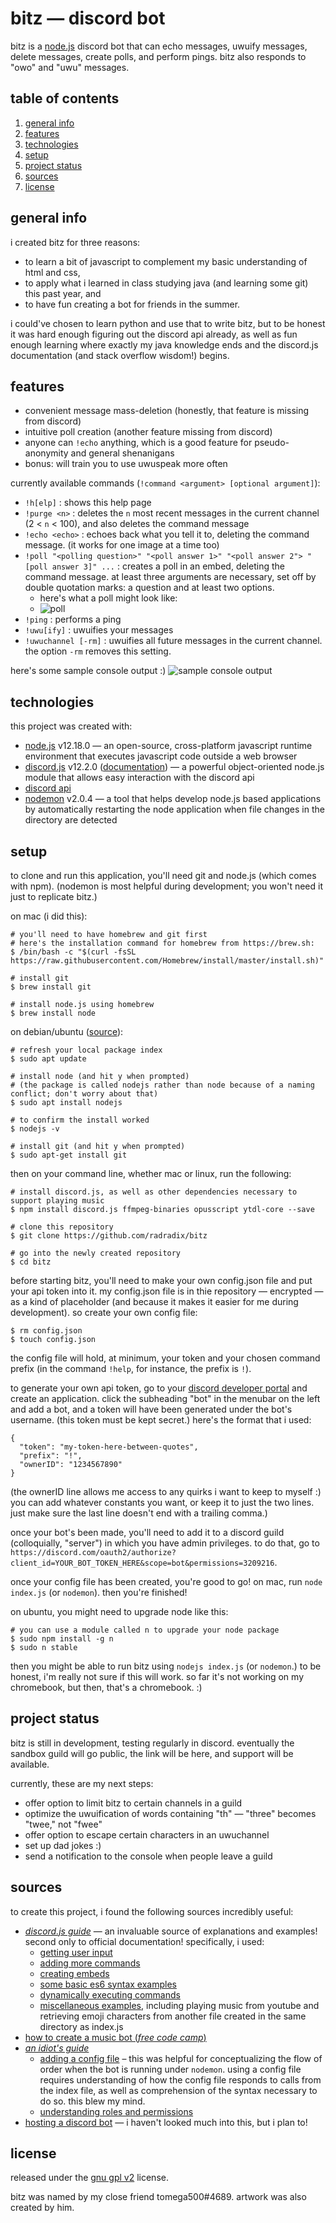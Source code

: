 # bitz — discord bot 
bitz is a [node.js](https://nodejs.org/en/) discord bot that can echo messages, uwuify messages, delete messages, create polls, and perform pings. bitz also responds to "owo" and "uwu" messages. 

## table of contents  
1. [general info](#general-info)
2. [features](#features)
3. [technologies](#technologies)
4. [setup](#setup)
5. [project status](#project-status)
6. [sources](#sources)
7. [license](#license)

## general info
i created bitz for three reasons: 
* to learn a bit of javascript to complement my basic understanding of html and css, 
* to apply what i learned in class studying java (and learning some git) this past year, and 
* to have fun creating a bot for friends in the summer. 

i could've chosen to learn python and use that to write bitz, but to be honest it was hard enough figuring out the discord api already, as well as fun enough learning where exactly my java knowledge ends and the discord.js documentation (and stack overflow wisdom!) begins.

## features
* convenient message mass-deletion (honestly, that feature is missing from discord)
* intuitive poll creation (another feature missing from discord) 
* anyone can `!echo` anything, which is a good feature for pseudo-anonymity and general shenanigans 
* bonus: will train you to use uwuspeak more often

currently available commands (`!command <argument> [optional argument]`):

* `!h[elp]` : shows this help page
* `!purge <n>` : deletes the `n` most recent messages in the current channel (2 < `n` < 100), and also deletes the command message
* `!echo <echo>` : echoes back what you tell it to, deleting the command message. (it works for one image at a time too)
* `!poll "<polling question>" "<poll answer 1>" "<poll answer 2"> "[poll answer 3]" ...` : creates a poll in an embed, deleting the command message. at least three arguments are necessary, set off by double quotation marks: a question and at least two options.
  + here's what a poll might look like: 
  + ![poll](https://i.imgur.com/GHtRUHem.png)
* `!ping` : performs a ping
* `!uwu[ify]` : uwuifies your messages
* `!uwuchannel [-rm]` : uwuifies all future messages in the current channel. the option `-rm` removes this setting.


here's some sample console output :)
![sample console output](https://i.imgur.com/aVTbNcQ.png)


## technologies
this project was created with: 
* [node.js](https://nodejs.org/en/) v12.18.0 — an open-source, cross-platform javascript runtime environment that executes javascript code outside a web browser
* [discord.js](https://discord.js.org/#/) v12.2.0 ([documentation](https://discordjs-fork.readthedocs.io/en/latest/index.html)) — a powerful object-oriented node.js module that allows easy interaction with the discord api
* [discord api](https://discord.com/developers/docs/intro) 
* [nodemon](https://www.npmjs.com/package/nodemon) v2.0.4 — a tool that helps develop node.js based applications by automatically restarting the node application when file changes in the directory are detected

## setup
to clone and run this application, you'll need git and node.js (which comes with npm). (nodemon is most helpful during development; you won't need it just to replicate bitz.) 

on mac (i did this): 
```
# you'll need to have homebrew and git first
# here's the installation command for homebrew from https://brew.sh: 
$ /bin/bash -c "$(curl -fsSL https://raw.githubusercontent.com/Homebrew/install/master/install.sh)"

# install git
$ brew install git

# install node.js using homebrew
$ brew install node
```

on debian/ubuntu ([source](https://www.digitalocean.com/community/tutorials/how-to-install-node-js-on-ubuntu-18-04)): 
```
# refresh your local package index
$ sudo apt update

# install node (and hit y when prompted)
# (the package is called nodejs rather than node because of a naming conflict; don't worry about that)
$ sudo apt install nodejs

# to confirm the install worked
$ nodejs -v

# install git (and hit y when prompted)
$ sudo apt-get install git
```

then on your command line, whether mac or linux, run the following:
```
# install discord.js, as well as other dependencies necessary to support playing music
$ npm install discord.js ffmpeg-binaries opusscript ytdl-core --save

# clone this repository
$ git clone https://github.com/radradix/bitz

# go into the newly created repository
$ cd bitz
```

before starting bitz, you'll need to make your own config.json file and put your api token into it. my config.json file is in thie repository — encrypted — as a kind of placeholder (and because it makes it easier for me during development). so create your own config file: 
```
$ rm config.json
$ touch config.json
```

the config file will hold, at minimum, your token and your chosen command prefix (in the command `!help`, for instance, the prefix is `!`). 

to generate your own api token, go to your [discord developer portal](https://discord.com/developers/applications) and create an application. click the subheading "bot" in the menubar on the left and add a bot, and a token will have been generated under the bot's username. (this token must be kept secret.) here's the format that i used: 
```
{
  "token": "my-token-here-between-quotes",
  "prefix": "!",
  "ownerID": "1234567890"
}
```
(the ownerID line allows me access to any quirks i want to keep to myself :) you can add whatever constants you want, or keep it to just the two lines. just make sure the last line doesn't end with a trailing comma.)

once your bot's been made, you'll need to add it to a discord guild (colloquially, "server") in which you have admin privileges. to do that, go to `https://discord.com/oauth2/authorize?client_id=YOUR_BOT_TOKEN_HERE&scope=bot&permissions=3209216`. 

once your config file has been created, you're good to go! on mac, run `node index.js` (or `nodemon`). then you're finished!

on ubuntu, you might need to upgrade node like this: 
```
# you can use a module called n to upgrade your node package
$ sudo npm install -g n
$ sudo n stable
```
then you might be able to run bitz using `nodejs index.js` (or `nodemon`.) to be honest, i'm really not sure if this will work. so far it's not working on my chromebook, but then, that's a chromebook. :)

## project status
bitz is still in development, testing regularly in discord. eventually the sandbox guild will go public, the link will be here, and support will be available. 

currently, these are my next steps: 
* offer option to limit bitz to certain channels in a guild
* optimize the uwuification of words containing "th" — "three" becomes "twee," not "fwee"
* offer option to escape certain characters in an uwuchannel
* set up dad jokes :)
* send a notification to the console when people leave a guild

## sources
to create this project, i found the following sources incredibly useful: 
* [*discord.js guide*](https://discordjs.guide/) — an invaluable source of explanations and examples! second only to official documentation! specifically, i used:
  + [getting user input](https://discordjs.guide/creating-your-bot/commands-with-user-input.html#basic-arguments)
  + [adding more commands](https://discordjs.guide/creating-your-bot/adding-more-commands.html)
  + [creating embeds](https://discordjs.guide/popular-topics/embeds.html#embed-preview)
  - [some basic es6 syntax examples](https://discordjs.guide/additional-info/es6-syntax.html#template-literals)
  - [dynamically executing commands](https://discordjs.guide/command-handling/dynamic-commands.html#dynamically-executing-commands)
  - [miscellaneous examples](https://discordjs.guide/popular-topics/miscellaneous-examples.html#play-music-from-youtube), including playing music from youtube and retrieving emoji characters from another file created in the same directory as index.js  
* [how to create a music bot (*free code camp*)](https://www.freecodecamp.org/news/how-to-create-a-music-bot-using-discord-js-4436f5f3f0f8/)
* [*an idiot's guide*](https://anidiots.guide/)
  + [adding a config file](https://anidiots.guide/first-bot/adding-a-config-file) – this was helpful for conceptualizing the flow of order when the bot is running under `nodemon`. using a config file requires understanding of how the config file responds to calls from the index file, as well as comprehension of the syntax necessary to do so. this blew my mind. 
  + [understanding roles and permissions](https://anidiots.guide/understanding/roles)
* [hosting a discord bot](https://www.writebots.com/discord-bot-hosting/#Glitch) — i haven't looked much into this, but i plan to!

## license
released under the [gnu gpl v2](https://www.gnu.org/licenses/old-licenses/gpl-2.0.en.html) license.

bitz was named by my close friend tomega500#4689. artwork was also created by him. 
